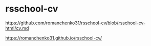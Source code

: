 # rsschool-cv
https://github.com/romanchenko31/rsschool-cv/blob/rsschool-cv-html/cv.md

https://romanchenko31.github.io/rsschool-cv/
